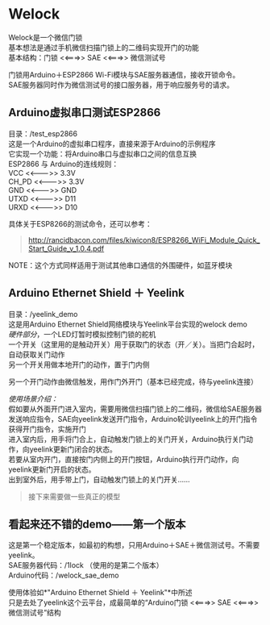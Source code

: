 # Welock

Welock是一个微信门锁  
基本想法是通过手机微信扫描门锁上的二维码实现开门的功能  
基本结构：门锁 <<===>> SAE <<===>> 微信测试号

门锁用Arduino＋ESP2866 Wi-Fi模块与SAE服务器通信，接收开锁命令。  
SAE服务器同时作为微信测试号的接口服务器，用于响应服务号的请求。

## Arduino虚拟串口测试ESP2866
目录：/test_esp2866  
这是一个Arduino的虚拟串口程序，直接来源于Arduino的示例程序  
它实现一个功能：将Arduino串口与虚拟串口之间的信息互换  
ESP2866 与 Arduino的连线规则：  
VCC   <<--->> 3.3V  
CH_PD <<--->> 3.3V  
GND	  <<--->> GND  
UTXD  <<--->> D11  
URXD  <<--->> D10  

具体关于ESP8266的测试命令，还可以参考：
> http://rancidbacon.com/files/kiwicon8/ESP8266_WiFi_Module_Quick_Start_Guide_v_1.0.4.pdf

NOTE：这个方式同样适用于测试其他串口通信的外围硬件，如蓝牙模块

## Arduino Ethernet Shield ＋ Yeelink
目录：/yeelink_demo  
这是用Arduino Ethernet Shield网络模块与Yeelink平台实现的welock demo  
*硬件部分*，一个LED灯暂时模拟控制门锁的舵机  
一个开关（这里用的是触动开关）用于获取门的状态（开／关）。当把门合起时，自动获取关门动作  
另一个开关用做本地开门的动作，置于门内侧  

另一个开门动作由微信触发，用作门外开门（基本已经完成，待与yeelink连接）  

*使用场景介绍：*  
假如要从外面开门进入室内，需要用微信扫描门锁上的二维码，微信给SAE服务器发送响应指令，SAE向yeelink发送开门指令，Arduino轮训yeelink上的开门指令获得开门指令，实施开门  
进入室内后，用手将门合上，自动触发门锁上的关门开关，Arduino执行关门动作，向yeelink更新门闭合的状态。  
若要从室内开门，直接按门内侧上的开门按钮，Arduino执行开门动作，向yeelink更新门开启的状态。  
出到室外后，用手带上门，自动触发门锁上的关门开关……  

> 接下来需要做一些真正的模型

## 看起来还不错的demo——第一个版本
这是第一个稳定版本，如最初的构想，只用Arduino＋SAE＋微信测试号。不需要yeelink。  
SAE服务器代码：/1lock （使用的是第二个版本）  
Arduino代码：/welock_sae_demo  

使用体验如*"Arduino Ethernet Shield ＋ Yeelink"*中所述  
只是去处了yeelink这个云平台，成最简单的“Arduino门锁 <<===>> SAE <<===>> 微信测试号”结构  
